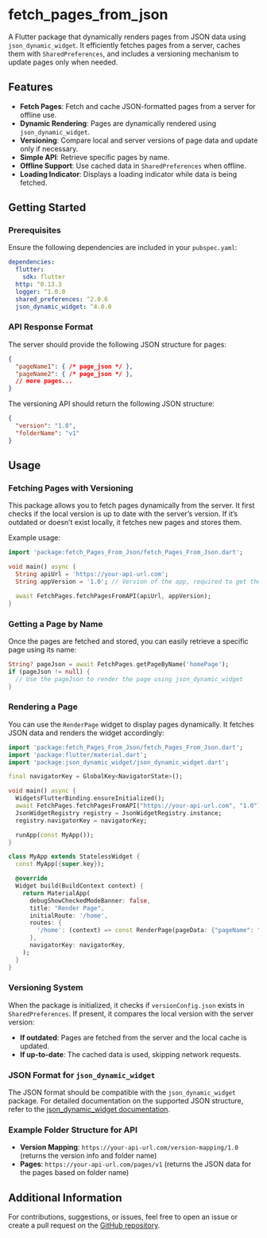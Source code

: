 # fetch_pages_from_json

A Flutter package that dynamically renders pages from JSON data using `json_dynamic_widget`. It efficiently fetches pages from a server, caches them with `SharedPreferences`, and includes a versioning mechanism to update pages only when needed.

## Features

- **Fetch Pages**: Fetch and cache JSON-formatted pages from a server for offline use.
- **Dynamic Rendering**: Pages are dynamically rendered using `json_dynamic_widget`.
- **Versioning**: Compare local and server versions of page data and update only if necessary.
- **Simple API**: Retrieve specific pages by name.
- **Offline Support**: Use cached data in `SharedPreferences` when offline.
- **Loading Indicator**: Displays a loading indicator while data is being fetched.

## Getting Started

### Prerequisites

Ensure the following dependencies are included in your `pubspec.yaml`:

```yaml
dependencies:
  flutter:
    sdk: flutter
  http: ^0.13.3
  logger: ^1.0.0
  shared_preferences: ^2.0.6
  json_dynamic_widget: ^4.0.0
```

### API Response Format

The server should provide the following JSON structure for pages:

```json
{
  "pageName1": { /* page_json */ },
  "pageName2": { /* page_json */ },
  // more pages...
}
```

The versioning API should return the following JSON structure:

```json
{
  "version": "1.0",
  "folderName": "v1"
}
```

## Usage

### Fetching Pages with Versioning

This package allows you to fetch pages dynamically from the server. It first checks if the local version is up to date with the server’s version. If it’s outdated or doesn’t exist locally, it fetches new pages and stores them.

Example usage:

```dart
import 'package:fetch_Pages_From_Json/fetch_Pages_From_Json.dart';

void main() async {
  String apiUrl = 'https://your-api-url.com';
  String appVersion = '1.0'; // Version of the app, required to get the right folder

  await FetchPages.fetchPagesFromAPI(apiUrl, appVersion);
}
```

### Getting a Page by Name

Once the pages are fetched and stored, you can easily retrieve a specific page using its name:

```dart
String? pageJson = await FetchPages.getPageByName('homePage');
if (pageJson != null) {
  // Use the pageJson to render the page using json_dynamic_widget
}
```

### Rendering a Page

You can use the `RenderPage` widget to display pages dynamically. It fetches JSON data and renders the widget accordingly:

```dart
import 'package:fetch_Pages_From_Json/fetch_Pages_From_Json.dart';
import 'package:flutter/material.dart';
import 'package:json_dynamic_widget/json_dynamic_widget.dart';

final navigatorKey = GlobalKey<NavigatorState>();

void main() async {
  WidgetsFlutterBinding.ensureInitialized();
  await FetchPages.fetchPagesFromAPI("https://your-api-url.com", "1.0");
  JsonWidgetRegistry registry = JsonWidgetRegistry.instance;
  registry.navigatorKey = navigatorKey;

  runApp(const MyApp());
}

class MyApp extends StatelessWidget {
  const MyApp({super.key});

  @override
  Widget build(BuildContext context) {
    return MaterialApp(
      debugShowCheckedModeBanner: false,
      title: "Render Page",
      initialRoute: '/home',
      routes: {
        '/home': (context) => const RenderPage(pageData: {"pageName": "homePage"}, registry),
      },
      navigatorKey: navigatorKey,
    );
  }
}
```

### Versioning System

When the package is initialized, it checks if `versionConfig.json` exists in `SharedPreferences`. If present, it compares the local version with the server version:

- **If outdated**: Pages are fetched from the server and the local cache is updated.
- **If up-to-date**: The cached data is used, skipping network requests.

### JSON Format for `json_dynamic_widget`

The JSON format should be compatible with the `json_dynamic_widget` package. For detailed documentation on the supported JSON structure, refer to the [json_dynamic_widget documentation](https://pub.dev/packages/json_dynamic_widget).

### Example Folder Structure for API

- **Version Mapping**: `https://your-api-url.com/version-mapping/1.0` (returns the version info and folder name)
- **Pages**: `https://your-api-url.com/pages/v1` (returns the JSON data for the pages based on folder name)

## Additional Information

For contributions, suggestions, or issues, feel free to open an issue or create a pull request on the [GitHub repository](https://github.com/Jeevan-Rai/fetch_Pages_From_Json/issues).